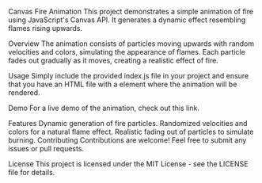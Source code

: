 Canvas Fire Animation
This project demonstrates a simple animation of fire using JavaScript's Canvas API. It generates a dynamic effect resembling flames rising upwards.

Overview
The animation consists of particles moving upwards with random velocities and colors, simulating the appearance of flames. Each particle fades out gradually as it moves, creating a realistic effect of fire.

Usage
Simply include the provided index.js file in your project and ensure that you have an HTML file with a <canvas> element where the animation will be rendered.

Demo
For a live demo of the animation, check out this link.

Features
Dynamic generation of fire particles.
Randomized velocities and colors for a natural flame effect.
Realistic fading out of particles to simulate burning.
Contributing
Contributions are welcome! Feel free to submit any issues or pull requests.

License
This project is licensed under the MIT License - see the LICENSE file for details.